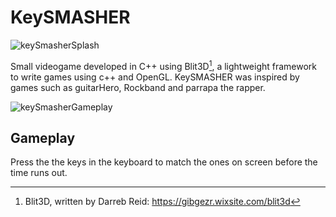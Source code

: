 #  KeySMASHER

![keySmasherSplash](https://github.com/MethodCa/KeySmasher/assets/15893276/dff78a3e-2369-48ae-b9d2-c25501d6780b)

Small videogame developed in C++ using Blit3D[^1], a lightweight framework to write games using c++ and OpenGL. KeySMASHER was inspired by games such as guitarHero, Rockband and parrapa the rapper.

![keySmasherGameplay](https://github.com/MethodCa/KeySmasher/assets/15893276/01205313-4db4-4437-86af-6131b23fc304)

## Gameplay

Press the the keys in the keyboard to match the ones on screen before the time runs out.

[^1]: Blit3D, written by Darreb Reid: https://gibgezr.wixsite.com/blit3d
[^2]: To add line breaks within a footnote, prefix new lines with 2 spaces.
  This is a second line.





